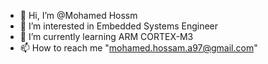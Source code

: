- 👋 Hi, I’m @Mohamed Hossm
- 👀 I’m interested in Embedded Systems Engineer 
- 🌱 I’m currently learning ARM CORTEX-M3
- 📫 How to reach me    "mohamed.hossam.a97@gmail.com"

<!---
MohamedHossm/MohamedHossm is a ✨ special ✨ repository because its `README.md` (this file) appears on your GitHub profile.
You can click the Preview link to take a look at your changes.
--->
